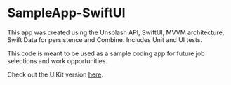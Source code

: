 # SampleApp-SwiftUI
This app was created using the Unsplash API, SwiftUI, MVVM architecture, Swift Data for persistence and Combine. Includes Unit and UI tests.

This code is meant to be used as a sample coding app for future job selections and work opportunities.

Check out the UIKit version [here](https://github.com/filipetamota/SampleApp-UIKit).
